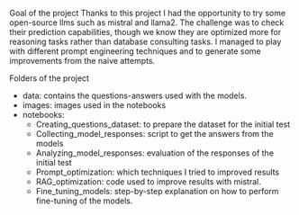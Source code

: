 Goal of the project
Thanks to this project I had the opportunity to try some open-source llms such as mistral and llama2. The challenge was to check their prediction capabilities, though we know they are optimized more for reasoning tasks rather than database consulting tasks. I managed to play with different prompt engineering techniques and to generate some improvements from the naive attempts.


Folders of the project
* data: contains the questions-answers used with the models.
* images: images used in the notebooks
* notebooks:
    - Creating_questions_dataset: to prepare the dataset for the initial test
    - Collecting_model_responses: script to get the answers from the models
    - Analyzing_model_responses: evaluation of the responses of the initial test
    - Prompt_optimization: which techniques I tried to improved results
    - RAG_optimization: code used to improve results with mistral.
    - Fine_tuning_models: step-by-step explanation on how to perform fine-tuning of the models.